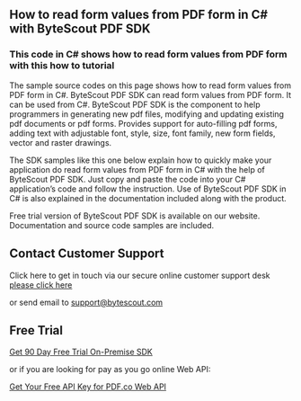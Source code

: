 ## How to read form values from PDF form in C# with ByteScout PDF SDK

### This code in C# shows how to read form values from PDF form with this how to tutorial

The sample source codes on this page shows how to read form values from PDF form in C#. ByteScout PDF SDK can read form values from PDF form. It can be used from C#. ByteScout PDF SDK is the component to help programmers in generating new pdf files, modifying and updating existing pdf documents or pdf forms. Provides support for auto-filling pdf forms, adding text with adjustable font, style, size, font family, new form fields, vector and raster drawings.

The SDK samples like this one below explain how to quickly make your application do read form values from PDF form in C# with the help of ByteScout PDF SDK. Just copy and paste the code into your C# application’s code and follow the instruction. Use of ByteScout PDF SDK in C# is also explained in the documentation included along with the product.

Free trial version of ByteScout PDF SDK is available on our website. Documentation and source code samples are included.

## Contact Customer Support

Click here to get in touch via our secure online customer support desk [please click here](https://bytescout.zendesk.com/hc/en-us/requests/new?subject=ByteScout%20PDF%20SDK%20Question)

or send email to [support@bytescout.com](mailto:support@bytescout.com?subject=ByteScout%20PDF%20SDK%20Question) 

## Free Trial

[Get 90 Day Free Trial On-Premise SDK](https://bytescout.com/download/web-installer?utm_source=github-readme)

or if you are looking for pay as you go online Web API:

[Get Your Free API Key for PDF.co Web API](https://pdf.co/documentation/api?utm_source=github-readme)